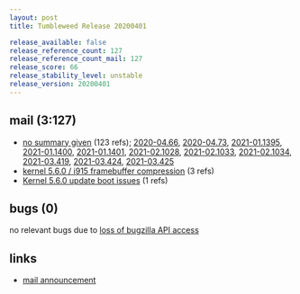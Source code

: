 ```yaml
---
layout: post
title: Tumbleweed Release 20200401

release_available: false
release_reference_count: 127
release_reference_count_mail: 127
release_score: 66
release_stability_level: unstable
release_version: 20200401
---
```


## mail (3:127)

- [no summary given](https://lists.opensuse.org/opensuse-factory/2020-04/msg00063.html) (123 refs); [2020-04.66](https://lists.opensuse.org/opensuse-factory/2020-04/msg00066.html), [2020-04.73](https://lists.opensuse.org/opensuse-factory/2020-04/msg00073.html), [2021-01.1395](https://github.com/boombatower/tumbleweed-review/issues/10), [2021-01.1400](https://github.com/boombatower/tumbleweed-review/issues/10), [2021-01.1401](https://github.com/boombatower/tumbleweed-review/issues/10), [2021-02.1028](https://github.com/boombatower/tumbleweed-review/issues/10), [2021-02.1033](https://github.com/boombatower/tumbleweed-review/issues/10), [2021-02.1034](https://github.com/boombatower/tumbleweed-review/issues/10), [2021-03.419](https://github.com/boombatower/tumbleweed-review/issues/10), [2021-03.424](https://github.com/boombatower/tumbleweed-review/issues/10), [2021-03.425](https://github.com/boombatower/tumbleweed-review/issues/10)
- [kernel 5.6.0 / i915 framebuffer compression](https://lists.opensuse.org/opensuse-factory/2020-04/msg00078.html) (3 refs)
- [Kernel 5.6.0 update boot issues](https://lists.opensuse.org/opensuse-factory/2020-04/msg00090.html) (1 refs)

## bugs (0)

<!--more-->

no relevant bugs due to [loss of bugzilla API access](https://bugzilla.opensuse.org/show_bug.cgi?id=1157722)



## links

- [mail announcement](https://github.com/boombatower/tumbleweed-review/issues/10)
